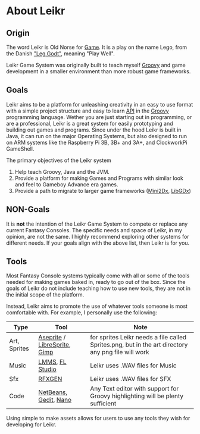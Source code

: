 # About Leikr


## Origin

The word Leikr is Old Norse for [Game](https://en.wiktionary.org/wiki/leikr). It is a play on the name Lego, from the Danish ["Leg Godt"](https://en.wikipedia.org/wiki/Lego), meaning "Play Well". 

Leikr Game System was originally built to teach myself [Groovy](https://groovy-lang.org/) and game development in a smaller environment than more robust game frameworks.

## Goals

Leikr aims to be a platform for unleashing creativity in an easy to use format with a simple project structure and easy to learn  [API](https://github.com/torbuntu/leikr/wiki/api) in the [Groovy](http://groovy-lang.org/) programming language.
Wether you are just starting out in programming, or are a professional, Leikr is a great system for easily prototyping and building out games and programs. Since under the hood Leikr is built in Java, it can run on the major Operating Systems, but also designed to run on ARM systems like the Raspberry Pi 3B, 3B+ and 3A+, and ClockworkPi GameShell.

The primary objectives of the Leikr system
1. Help teach Groovy, Java and the JVM.
2. Provide a platform for making Games and Programs with similar look and feel to Gameboy Advance era games.
3. Provide a path to migrate to larger game frameworks ([Mini2Dx](https://mini2dx.org/), [LibGDx](https://libgdx.badlogicgames.com/))

## NON-Goals

It is **not** the intention of the Leikr Game System to compete or replace any current Fantasy Consoles. The specific needs and space of Leikr, in my opinion, are not the same. I highly recommend exploring other systems for different needs. If your goals align with the above list, then Leikr is for you.

## Tools

Most Fantasy Console systems typically come with all or some of the tools needed for making games baked in, ready to go out of the box. Since the goals of Leikr do not include teaching how to use new tools, they are not in the initial scope of the platform. 

Instead, Leikr aims to promote the use of whatever tools someone is most comfortable with. For example, I personally use the following:

| Type | Tool | Note |
|----|----|-----|
| Art, Sprites | [Aseprite](https://www.aseprite.org/) / [LibreSprite](https://github.com/LibreSprite/LibreSprite), [Gimp](https://www.gimp.org/) | for sprites Leikr needs a file called Sprites.png, but in the art directory any png file will work |
| Music | [LMMS](https://lmms.io/), [FL Studio](https://image-line.com) | Leikr uses .WAV files for Music |
| Sfx | [RFXGEN](https://github.com/raysan5/rfxgen) | Leikr uses .WAV files for SFX |
| Code | [NetBeans](https://netbeans.apache.org/), [Gedit](https://wiki.gnome.org/Apps/Gedit), [Nano](https://www.nano-editor.org/)| Any Text editor with support for Groovy highlighting will be plenty sufficient |

Using simple to make assets allows for users to use any tools they wish for developing for Leikr.
